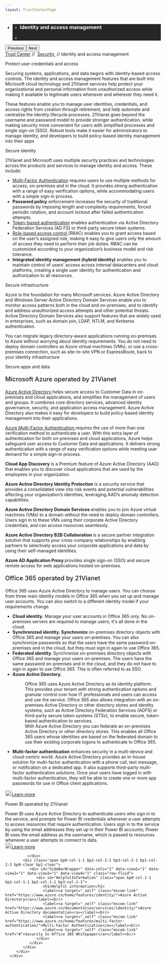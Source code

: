 ```yaml
---
layout: TrustCenterPage
---
```

<div class="row-fluid">
   <div class="span">
      <div>
         <div id="HeroWrapper" data-cols="1" data-view1="1" data-view2="1" data-view3="1" data-view4="1" class="row-fluid wider hero grid-container">
            <div class="span bp0-col-1-1 bp1-col-1-1 bp2-col-1-1 bp3-col-1-1">
               <div bi:type="slideshow" class="slideshow slideshow-hero hero" xmlns:bi="urn:schemas-microsoft-com:mscom:bi">
                  <ul bi:type="list" class="slides">
                     <li id="slide-1" bi:index="0" selectBi="">
                        <div class="heroitem light-foreground" bi:type="heroitem">
                           <div class="media" bi:parenttitle="t1">
                              <a href="" bi:track="False" bi:titleflag="t1" bi:index="0">
                                 <div data-picture="" data-alt="You are in control of your data" data-disable-swap-below="">
                                    <div data-src="https://c.s-microsoft.com/en-us/CMSImages/MS_TrustCenter_Privacy_Header.jpg?version=dc9c5b9b-c334-7922-892a-15c2cd65053d"></div>
                                    <noscript></noscript>
                                 </div>
                              </a>
                           </div>
                           <div class="text" bi:type="cta">
                              <div class="text-container">
                                 <div class="box" style="background: rgba(0,0,0,.85); color: #FFFFFF;">
                                    <ul bi:type="list" class="headerCaption subpageHeaderCaption">
                                       <li class="box-title">
                                          <h3 class="box-title" bi:type="title" bi:title="t1" style="color: #FFFFFF;">Identity and access management</h3>
                                       </li>
                                       <li class="box-actions box-description"><a target="_self" class="mscom-link" href=""></a></li>
                                    </ul>
                                 </div>
                              </div>
                           </div>
                        </div>
                     </li>
                  </ul>
                  <div class="navigation international" bi:track="false">
                     <div class="grid-container settop" data-title-text="Go To Slide "></div>
                  </div>
                  <div class="prev-next" bi:track="false"><button class="prev"><span class="icon-left" aria-hidden="true"></span><span class="screen-reader-text">Previous</span></button><button class="next"><span class="icon-right" aria-hidden="true"></span><span class="screen-reader-text">Next</span></button></div>
                  <div id="play-pause" class="play-pause" style="display:none">
                     <div class="pause"><button id="pauseButton" class="pause_button"><span class="icon-pause" aria-hidden="true"></span><span class="screen-reader-text">Pause</span></button></div>
                     <div class="play"><button id="playButton" class="play_button"><span class="icon-play" aria-hidden="true"></span><span class="screen-reader-text">Play</span></button></div>
                  </div>
               </div>
            </div>
         </div>
         <div id="BreadcrumbWrapper" data-cols="1" data-view1="1" data-view2="1" data-view3="1" data-view4="1" class="row-fluid grid-container mscom-grid-container breadcrumbs">
            <div class="span bp0-col-1-1 bp1-col-1-1 bp2-col-1-1 bp3-col-1-1"><a target="_self" class="mscom-link" href="../default.html">Trust Center</a> // 
               <a target="_self" class="mscom-link" href="../security/default.html">Security </a> // Identity and access management
            </div>
         </div>
         <div id="ContentWrapper" data-cols="2" data-view1="1" data-view2="2" data-view3="2" data-view4="2" class="row-fluid subpageBody">
            <div class="span bp0-col-1-1 bp2-col-2-1 bp3-col-2-1 bp1-col-2-2">
               <p style="font-size:24px:font-weight:500">Protect user credentials and access</p>
               <p>Securing systems, applications, and data begins with identity-based access controls. The identity and access management features that are built into Microsoft cloud technology and 21Vianet services help protect your organizational and personal information from unauthorized access while making it available to legitimate users whenever and wherever they need it.</p>
               <p>These features enable you to manage user identities, credentials, and access rights from creation through retirement, and help automate and centralize the identity lifecycle processes. 21Vianet goes beyond the username and password model to provide stronger authentication, while making security more convenient for users with simplified processes and single sign-on (SSO). Robust tools make it easier for administrators to manage identity, and developers to build policy-based identity management into their apps </p>
               <label id="identity_Secure">Secure identity</label>
               <p>21Vianet and Microsoft uses multiple security practices and technologies across the products and services to manage identity and access. These include: </p>
               <ul style="list-style-type:disc">
                  <li><a href="https://www.azure.cn/home/features/multi-factor-authentication/">Multi-Factor Authentication</a> requires users to use multiple methods for access, on-premises and in the cloud. It provides strong authentication with a range of easy verification options, while accommodating users with a simple sign-in process.</li>
                  <li><strong>Password policy</strong> enforcement increases the security of traditional passwords by imposing length and complexity requirements, forced periodic rotation, and account lockout after failed authentication attempts.</li>
                  <li><a href="https://www.azure.cn/documentation/articles/active-directory-authentication-scenarios/">Token-based authentication</a> enables authentication via Active Directory Federation Services (AD FS) or third-party secure token systems.</li>
                  <li><a href="https://www.azure.cn/documentation/articles/role-based-access-built-in-roles/">Role-based access control </a>(RBAC) enables you to grant access based on the user’s assigned role, making it easy to give users only the amount of access they need to perform their job duties. RBAC can be customized according to your organization’s business model and risk tolerance. </li>
                  <li><strong>Integrated identity management (hybrid identity)</strong> enables you to maintain control of users’ access across internal datacenters and cloud platforms, creating a single user identity for authentication and authorization to all resources.</li>
               </ul>
               <label id="infrastructure_Secure">Secure infrastructure</label>
               <p>Azure is the foundation for many Microsoft services. Azure Active Directory and Windows Server Active Directory Domain Services enable you to monitor access patterns both in the cloud and on-premises, and to identify and address unauthorized access attempts and other potential threats. Active Directory Domain Services also support features that are widely used in enterprises, such as domain join, LDAP, NTLM, and Kerberos authentication.</p>
               <p>You can migrate legacy directory-aware applications running on-premises to Azure without worrying about identity requirements. You do not need to deploy domain controllers as Azure virtual machines (VMs), or use a cross-premises connection, such as site-to-site VPN or ExpressRoute, back to your identity infrastructure</p>
               <label id="apps_and_data_Secure">Secure apps and data</label>
               <p style="font-size:20px;font-weight:500" id="Azure_Secure">Microsoft Azure operated by 21Vianet </p>
               <p><a href="https://www.azure.cn/home/features/identity/">Azure Active Directory </a>helps secure access to Customer Data in on-premises and cloud applications, and simplifies the management of users and groups. It combines core directory services, advanced identity governance, security, and application access management. Azure Active Directory also makes it easy for developers to build policy-based identity management into their applications.</p>
               <p><a href="https://www.azure.cn/home/features/multi-factor-authentication/">Azure Multi-Factor Authentication </a>requires the use of more than one verification method to authenticate a user. With this extra layer of authentication for both on-premises and cloud applications, Azure helps safeguard user access to Customer Data and applications. It delivers strong authentication with a range of easy verification options while meeting user demand for a simple sign-in process. </p>
               <p><strong>Cloud App Discovery</strong> is a Premium feature of Azure Active Directory (AAD) that enables you to discover cloud applications that are used by the employees in your organization.</p>
               <p><strong>Azure Active Directory Identity Protection</strong> is a security service that provides a consolidated view into risk events and potential vulnerabilities affecting your organization’s identities, leveraging AAD’s anomaly detection capabilities.</p>
               <p><strong>Azure Active Directory Domain Services </strong>enables you to join Azure virtual machines (VMs) to a domain without the need to deploy domain controllers. Users sign in to these VMs using their corporate Active Directory credentials, and can access resources seamlessly.</p>
               <p><strong>Azure Active Directory B2B Collaboration</strong> is a secure partner integration solution that supports your cross-company relationships by enabling partners to selectively access your corporate applications and data by using their self-managed identities.</p>
               <p><strong>Azure AD Application Proxy </strong>provides single sign-on (SSO) and secure remote access for web applications hosted on-premises.</p>
               <p style="font-size:20px;font-weight:500" id="Office_365_Secure">Office 365 operated by 21Vianet </p>
               <p>Office 365 uses Azure Active Directory to manage users. You can choose from three main identity models in Office 365 when you set up and manage user accounts. You can also switch to a different identity model if your requirements change.</p>
               <ul style="list-style-type:disc">
                  <li><strong>Cloud identity.</strong> Manage your user accounts in Office 365 only. No on-premises servers are required to manage users; it's all done in the cloud.</li>
                  <li><strong>Synchronized identity. Synchronize</strong> on-premises directory objects with Office 365 and manage your users on-premises. You can also synchronize passwords so that the users have the same password on-premises and in the cloud, but they must sign in again to use Office 365.</li>
                  <li><strong>Federated identity. </strong>Synchronize on-premises directory objects with Office 365 and manage your users on-premises. The users have the same password on-premises and in the cloud, and they do not have to sign in again to use Office 365. This is often referred to as SSO.</li>
                  <li><strong>Azure Active Directory.</strong>
                  <dl style="list-style-type:disc">
                     <dd>Office 365 uses Azure Active Directory as its identity platform. This provides your tenant with strong authentication options and granular control over how IT professionals and users can access and use the service. Office 365 also allows integration with an on-premises Active Directory or other directory stores and identity systems, such as Active Directory Federation Services (ADFS) or third-party secure token systems (STSs), to enable secure, token-based authentication to services. </dd>
                     <dd>With Azure Active Directory you can federate an on-premises Active Directory or other directory stores. This enables all Office 365 users whose identities are based on the federated domain to use their existing corporate logons to authenticate to Office 365. </dd>
                  </dl>
                  </li>
                  <li><strong>Multi-factor authentication</strong> enhances security in a multi-device and cloud-centric world. Azure Active Directory provides an in-house solution for multi-factor authentication with a phone call, text message, or notification on a dedicated app. It also supports third-party multi-factor authentication solutions. Once your users have logged in with multi-factor authentication, they will be able to create one or more app passwords for use in Office client applications.</li>
               </ul>
               <p><a target="_self" class="mscom-link withArrow" href="../security/office365security.html"><img src="https://c.s-microsoft.com/en-us/CMSImages/Arrow-nobg.png?version=4af37876-de78-d419-6f89-7890a74d4158" width="21" height="19">Learn more</a></p>
               <label id="Power_BI_Secure">Power BI operated by 21Vianet</label>
               <p>Power BI uses Azure Active Directory to authenticate users who sign in to the service, and prompts for Power BI credentials whenever a user attempts to access resources that require authentication. Users sign in to the service by using the email addresses they set up in their Power BI accounts; Power BI uses the email address as the username, which is passed to resources whenever a user attempts to connect to data.
               <br/><a target="_self" class="mscom-link withArrow" href="../security/powerbi-security.html"><img src="https://c.s-microsoft.com/en-us/CMSImages/Arrow-nobg.png?version=4af37876-de78-d419-6f89-7890a74d4158" width="21" height="19">Learn more</a></p>

              </div> 
            <div class="span bp0-col-1-1 bp2-col-2-1 bp3-col-2-1 bp1-col-2-2 bp0-clear bp1-clear">
               <div id="SideBarWrapper" data-cols="1" data-view1="1" data-view2="1" data-view3="1" data-view4="1" class="row-fluid">
                  <div id="HelpfulInformation" class="span bp0-col-1-1 bp1-col-1-1 bp2-col-1-1 bp3-col-1-1">
                     <h1>Helpful information</h1>
                     <label><a target="_self" class="mscom-link" href="https://www.azure.cn/home/features/identity/">Azure Active Directory</a></label><br/>
                     <label><a target="_self" class="mscom-link" href="https://www.azure.cn/documentation/services/identity/">Azure Active Directory documentation</a></label><br/>
                     <label><a target="_self" class="mscom-link" href="https://www.azure.cn/home/features/multi-factor-authentication/">Multi-Factor Authentication</a></label><br/>
                     <label><a target="_self" class="mscom-link" href="#">Security In Office 365 Whitepaper</a></label><br/>
                  </div>
               </div>
            </div>
         </div>
      </div>
   </div>
</div>
<div class="row-fluid" data-view4="1" data-view3="1" data-view2="1" data-view1="1" data-cols="1">
   <div class="span bp0-col-1-1 bp1-col-1-1 bp2-col-1-1 bp3-col-1-1"></div>
</div>
